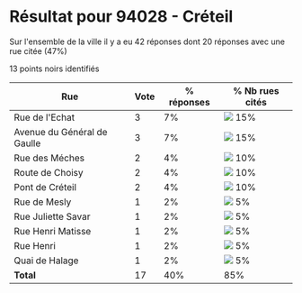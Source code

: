 # Résultat pour 94028 - Créteil

Sur l'ensemble de la ville il y a eu 42 réponses dont 20 réponses avec une rue citée (47%)

13 points noirs identifiés

| Rue | Vote | % réponses | % Nb rues cités|
|-----|------|------------|----------------|
| Rue de l'Echat | 3 | 7% | <img src="../../img/bar_15.gif" />&nbsp;15%|
| Avenue du Général de Gaulle | 3 | 7% | <img src="../../img/bar_15.gif" />&nbsp;15%|
| Rue des Méches | 2 | 4% | <img src="../../img/bar_10.gif" />&nbsp;10%|
| Route de Choisy | 2 | 4% | <img src="../../img/bar_10.gif" />&nbsp;10%|
| Pont de Créteil | 2 | 4% | <img src="../../img/bar_10.gif" />&nbsp;10%|
| Rue de Mesly | 1 | 2% | <img src="../../img/bar_5.gif" />&nbsp;5%|
| Rue Juliette Savar | 1 | 2% | <img src="../../img/bar_5.gif" />&nbsp;5%|
| Rue Henri Matisse | 1 | 2% | <img src="../../img/bar_5.gif" />&nbsp;5%|
| Rue Henri | 1 | 2% | <img src="../../img/bar_5.gif" />&nbsp;5%|
| Quai de Halage | 1 | 2% | <img src="../../img/bar_5.gif" />&nbsp;5%|
| **Total** | 17 | 40% | 85%|

